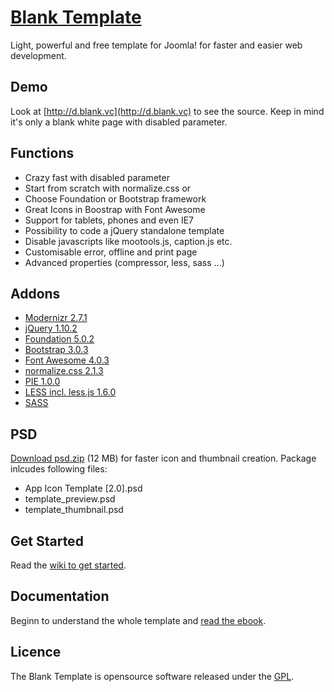 # [Blank Template](http://blank.vc)

Light, powerful and free template for Joomla!
for faster and easier web development.


## Demo

Look at [http://d.blank.vc](http://d.blank.vc) to see the source. Keep in mind it's only a blank white page with disabled parameter.

## Functions

* Crazy fast with disabled parameter
* Start from scratch with normalize.css or
* Choose Foundation or Bootstrap framework
* Great Icons in Boostrap with Font Awesome
* Support for tablets, phones and even IE7
* Possibility to code a jQuery standalone template
* Disable javascripts like mootools.js, caption.js etc.
* Customisable error, offline and print page
* Advanced properties (compressor, less, sass ...)

## Addons 

* [Modernizr 2.7.1](http://modernizr.com/)
* [jQuery 1.10.2](http://jquery.com/)
* [Foundation 5.0.2](http://foundation.zurb.com/)
* [Bootstrap 3.0.3](http://getbootstrap.com/)
* [Font Awesome 4.0.3](http://fortawesome.github.com/Font-Awesome/)
* [normalize.css 2.1.3](http://necolas.github.com/normalize.css/)
* [PIE 1.0.0](http://css3pie.com/)
* [LESS incl. less.js 1.6.0](http://lesscss.org/)
* [SASS](http://sass-lang.com/)

## PSD

[Download psd.zip](http://itr.im/psd) (12 MB) for faster icon and thumbnail creation. Package inlcudes following files:

* App Icon Template [2.0].psd
* template_preview.psd
* template_thumbnail.psd

## Get Started

Read the [wiki to get started](https://github.com/Bloggerschmidt/Blank-Template/wiki/Getting-started).

## Documentation

Beginn to understand the whole template and [read the ebook](http://blank.vc/ebook.html).

## Licence

The Blank Template is opensource software released under the [GPL](http://www.gnu.org/licenses/gpl-2.0.txt).
